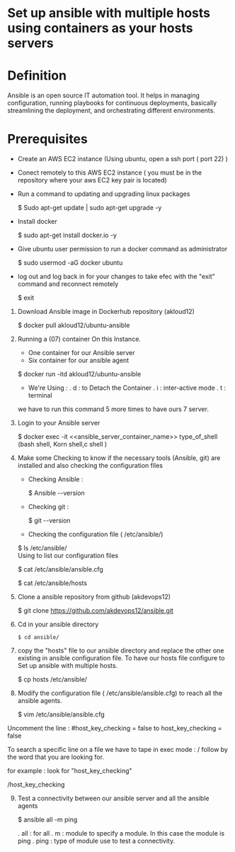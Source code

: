 # Set up ansible with multiple hosts using containers as your hosts servers
# Definition

Ansible is an open source IT automation tool. It helps in managing configuration, running playbooks for continuous deployments, basically streamlining the deployment, and orchestrating different environments.

# Prerequisites

- Create an AWS EC2 instance (Using ubuntu, open a ssh port ( port 22) ) 
- Conect remotely to this AWS EC2 instance ( you must be in the repository where your aws EC2 key pair is located)
- Run a command to updating and upgrading linux packages 

    $ Sudo apt-get update | sudo apt-get upgrade -y 

- Install docker 
    
    $ sudo apt-get install docker.io -y

- Give ubuntu user permission to run a docker command as administrator 

    $ sudo usermod -aG docker ubuntu

- log out and log back in for your changes to take efec with the "exit" command and reconnect remotely

    $ exit

1.  Download Ansible image in Dockerhub repository (akloud12)

    $ docker pull akloud12/ubuntu-ansible

2. Running a (07) container On this Instance. 
    - One container for our Ansible server
    - Six container for our ansible agent
    
    $ docker run -itd akloud12/ubuntu-ansible

    - We're Using :
     . d : to Detach the Container
     . i : inter-active mode
     . t : terminal
    
    we have to run this command 5 more times to have ours 7 server.

3. Login to your Ansible server 
  
    $ docker exec -it <<ansible_server_container_name>> type_of_shell (bash shell, Korn shell,c shell ) 

4. Make some Checking to know if the necessary tools (Ansible, git) are installed 
    and also checking the configuration files
 
    - Checking Ansible :
      
       $ Ansible --version

    - Checking git : 
    
      $ git --version

    - Checking the configuration file ( /etc/ansible/)

    $ ls /etc/ansible/  
            Using to list our configuration files

    $ cat /etc/ansible/ansible.cfg
    
    $ cat /etc/ansible/hosts

5. Clone a ansible repository from github (akdevops12)

    $ git clone https://github.com/akdevops12/ansible.git

6. Cd in your ansible directory

       $ cd ansible/

7. copy the "hosts" file to our ansible directory 
    and replace the other one existing in ansible configuration file.
    To have our hosts file configure to Set up ansible with multiple hosts. 

    $ cp hosts /etc/ansible/

8. Modify the configuration file ( /etc/ansible/ansible.cfg) to reach all the ansible agents.

   $ vim /etc/ansible/ansible.cfg

  Uncomment the line :
  #host_key_checking = false
  to 
  host_key_checking = false

  To search a specific line on a file we have to tape in exec mode : 
  / follow by the word that you are looking for.

  for example : look for "host_key_checking"

  /host_key_checking

9. Test a connectivity between our ansible server and all the ansible agents

    $ ansible all -m ping

    . all : for all 
    . m : module to specify a module. In this case the module is ping
    . ping : type of module use to test a connectivity.